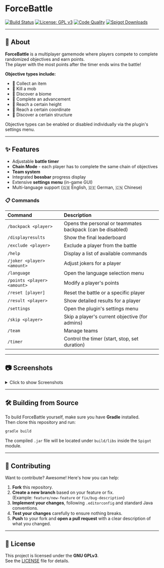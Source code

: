 # ForceBattle

[![Build Status](https://github.com/Fameless9/ForceBattle/actions/workflows/gradle.yml/badge.svg?branch=master)](https://github.com/Fameless9/ForceBattle/actions/workflows/gradle.yml)
[![License: GPL v3](https://img.shields.io/badge/License-GPLv3-blue.svg)](https://www.gnu.org/licenses/gpl-3.0)
[![Code Quality](https://www.codefactor.io/repository/github/fameless9/forcebattle/badge)](https://www.codefactor.io/repository/github/fameless9/forcebattle)
[![Spigot Downloads](https://pluginbadges.glitch.me/api/v1/dl/Spigot%20Downloads-limegreen.svg?spigot=1-21-x-force-battle-item-mob-biome-advancement-height.112328&github=Fameless9%2FForceBattle&style=flat)](https://www.spigotmc.org/resources/1-21-x-force-battle-item-mob-biome-advancement-height.112328/)

---

## 📖 About

**ForceBattle** is a multiplayer gamemode where players compete to complete randomized objectives and earn points.  
The player with the most points after the timer ends wins the battle!

**Objective types include:**
- 🔹 Collect an item
- 🔹 Kill a mob
- 🔹 Discover a biome
- 🔹 Complete an advancement
- 🔹 Reach a certain height
- 🔹 Reach a certain coordinate
- 🔹 Discover a certain structure


Objective types can be enabled or disabled individually via the plugin's settings menu.

---

## ✨ Features

- Adjustable **battle timer**
- **Chain Mode** - each player has to complete the same chain of objectives
- **Team system**
- Integrated **bossbar** progress display
- Extensive **settings menu** (in-game GUI)
- Multi-language support (🇬🇧 English, 🇩🇪 German, 🇨🇳 Chinese)

### 📋 Commands

| Command                     | Description                                                |
|:----------------------------|:-----------------------------------------------------------|
| `/backpack <player>`        | Opens the personal or teammates backpack (can be disabled) |
| `/displayresults`           | Show the final leaderboard                                 |
| `/exclude <player>`         | Exclude a player from the battle                           |
| `/help`                     | Display a list of available commands                       |
| `/joker <player> <amount>`  | Adjust jokers for a player                                 |
| `/language`                 | Open the language selection menu                           |
| `/points <player> <amount>` | Modify a player's points                                   |
| `/reset [player]`           | Reset the battle or a specific player                      |
| `/result <player>`          | Show detailed results for a player                         |
| `/settings`                 | Open the plugin's settings menu                            |
| `/skip <player>`            | Skip a player's current objective (for admins)             |
| `/team`                     | Manage teams                                               |
| `/timer`                    | Control the timer (start, stop, set duration)              |

---

## 📷 Screenshots

<details>
<summary>Click to show Screenshots</summary>
<img src="https://sss.feathermc.com/PM0rK84J.png" width="600">
<img src="https://sss.feathermc.com/riSvtKJ9.png" width="600">
<img src="https://sss.feathermc.com/kEXLII1q.png" width="600">
<img src="https://sss.feathermc.com/5hzkfB7V.png" width="600">
<img src="https://sss.feathermc.com/GOMuaczz.png" width="600">
<img src="https://sss.feathermc.com/8jVUlYKp.png" width="600">
</details>

---

## 🛠️ Building from Source

To build ForceBattle yourself, make sure you have **Gradle** installed.  
Then clone this repository and run:

```bash
gradle build
```

The compiled `.jar` file will be located under `build/libs` inside the `Spigot` module.

---

## 🤝 Contributing

Want to contribute? Awesome! Here's how you can help:

1. **Fork** this repository.
2. **Create a new branch** based on your feature or fix.  
   (Example: `feature/new-feature` or `fix/bug-description`)
3. **Implement your changes**, following `.editorconfig` and standard Java conventions.
4. **Test your changes** carefully to ensure nothing breaks.
5. **Push** to your fork and **open a pull request** with a clear description of what you changed.

---

## 📜 License

This project is licensed under the **GNU GPLv3**.  
See the [LICENSE](https://www.gnu.org/licenses/gpl-3.0) file for details.
